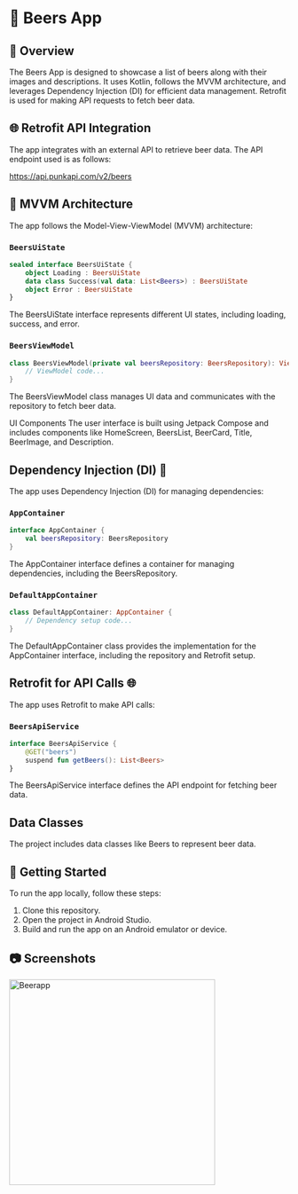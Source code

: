 # 🍻 Beers App

## 📖 Overview

The Beers App is designed to showcase a list of beers along with their images and descriptions. It uses Kotlin, follows the MVVM architecture, and leverages Dependency Injection (DI) for efficient data management. Retrofit is used for making API requests to fetch beer data.

## 🌐 Retrofit API Integration

The app integrates with an external API to retrieve beer data. The API endpoint used is as follows:

https://api.punkapi.com/v2/beers

## 🧱 MVVM Architecture

The app follows the Model-View-ViewModel (MVVM) architecture:

### `BeersUiState`

```kotlin
sealed interface BeersUiState {
    object Loading : BeersUiState
    data class Success(val data: List<Beers>) : BeersUiState
    object Error : BeersUiState
}
```
The BeersUiState interface represents different UI states, including loading, success, and error.

### `BeersViewModel`

```kotlin
class BeersViewModel(private val beersRepository: BeersRepository): ViewModel() {
    // ViewModel code...
}
```
The BeersViewModel class manages UI data and communicates with the repository to fetch beer data.

UI Components
The user interface is built using Jetpack Compose and includes components like HomeScreen, BeersList, BeerCard, Title, BeerImage, and Description.

## Dependency Injection (DI) 💉
The app uses Dependency Injection (DI) for managing dependencies:

### `AppContainer`
```kotlin
interface AppContainer {
    val beersRepository: BeersRepository
}
```
The AppContainer interface defines a container for managing dependencies, including the BeersRepository.

### `DefaultAppContainer`
```kotlin
class DefaultAppContainer: AppContainer {
    // Dependency setup code...
}
```
The DefaultAppContainer class provides the implementation for the AppContainer interface, including the repository and Retrofit setup.

## Retrofit for API Calls 🌐
The app uses Retrofit to make API calls:

### `BeersApiService`
```kotlin
interface BeersApiService {
    @GET("beers")
    suspend fun getBeers(): List<Beers>
}
```
The BeersApiService interface defines the API endpoint for fetching beer data.
## Data Classes

The project includes data classes like Beers to represent beer data.

## 🚀 Getting Started
To run the app locally, follow these steps:

1. Clone this repository.
2. Open the project in Android Studio.
3. Build and run the app on an Android emulator or device.

## 📷 Screenshots
<img width="371" alt="Beerapp" src="https://github.com/TheDavich/BeerApp/assets/87846576/ddc1dd36-2743-4c46-be7d-206c036e911e">


